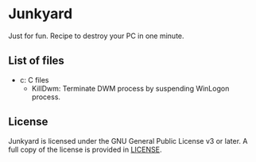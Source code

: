 # Junkyard

Just for fun. Recipe to destroy your PC in one minute.

## List of files

* c: C files
  - KillDwm: Terminate DWM process by suspending WinLogon process.

## License

Junkyard is licensed under the GNU General Public License v3 or later.
A full copy of the license is provided in [LICENSE](LICENSE).
